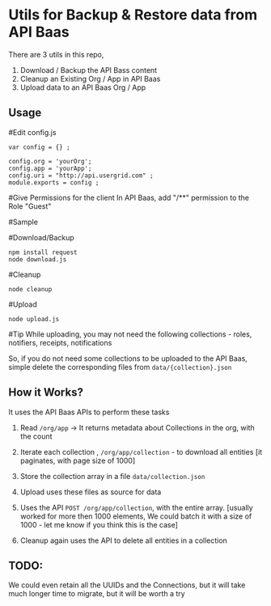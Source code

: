 # Utils for Backup & Restore data from API Baas

There are 3 utils in this repo,

1. Download / Backup the API Bass content
2. Cleanup an Existing Org / App in API Baas
3. Upload data to an API Baas Org / App

## Usage

#Edit config.js

```
var config = {} ;

config.org = 'yourOrg';
config.app = 'yourApp';
config.uri = "http://api.usergrid.com" ;
module.exports = config ;

```

#Give Permissions for the client
In API Baas, add "/**" permission to the Role "Guest"


#Sample

#Download/Backup


```
npm install request
node download.js
```

#Cleanup

```
node cleanup
```

#Upload

```
node upload.js
```

#Tip
While uploading, you may not need the following collections -  roles, notifiers, receipts, notifications

So, if you do not need some collections to be uploaded to the API Baas, simple delete the corresponding 
files from ```data/{collection}.json```


## How it Works?

It uses the API Baas APIs to perform these tasks

1. Read ```/org/app``` -> It returns metadata about Collections in the org, with the count
2. Iterate each collection , ```/org/app/collection``` - to download all entities [it paginates, with page size of 1000]
3. Store the collection array in a file ```data/collection.json```

4. Upload uses these files as source for data
5. Uses the API ```POST /org/app/collection```, with the entire array. [usually worked for more then 1000 elements, We could batch it with a size of 1000 - let me know if you think this is the case]
6. Cleanup again uses the API to delete all entities in a collection

## TODO:
We could even retain all the UUIDs and the Connections, but it will take much longer time to migrate, but it will be worth a try
